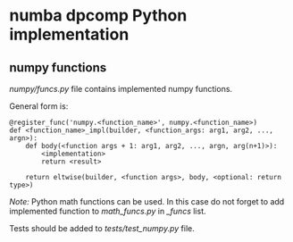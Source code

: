 <!--
SPDX-FileCopyrightText: 2022 Intel Corporation

SPDX-License-Identifier: Apache-2.0 WITH LLVM-exception
-->

# numba dpcomp Python implementation

## numpy functions

*numpy/funcs.py* file contains implemented numpy functions.

General form is:
```
@register_func('numpy.<function_name>', numpy.<function_name>)
def <function_name>_impl(builder, <function_args: arg1, arg2, ..., argn>):
    def body(<function args + 1: arg1, arg2, ..., argn, arg(n+1)>):
        <implementation>
        return <result>

    return eltwise(builder, <function args>, body, <optional: return type>)
```

*Note:* Python math functions can be used.
In this case do not forget to add implemented function to *math_funcs.py* in *_funcs* list.

Tests should be added to *tests/test_numpy.py* file.
